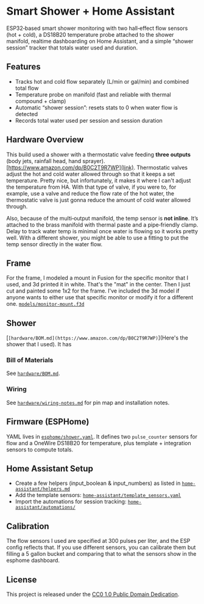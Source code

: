 # Smart Shower + Home Assistant

ESP32‑based smart shower monitoring with two hall‑effect flow sensors (hot + cold), a DS18B20 temperature probe attached to the shower manifold, realtime dashboarding on Home Assistant, and a simple “shower session” tracker that totals water used and duration.

## Features
- Tracks hot and cold flow separately (L/min or gal/min) and combined total flow
- Temperature probe on manifold (fast and reliable with thermal compound + clamp)
- Automatic “shower session”: resets stats to 0 when water flow is detected
- Records total water used per session and session duration

## Hardware Overview
This build used a shower with a thermostatic valve feeding **three outputs** (body jets, rainfall head, hand sprayer).  [https://www.amazon.com/dp/B0C2T9R7WP](link).  Thermostatic valves adjust the hot and cold water allowed through so that it keeps a set temperature.  Pretty nice, but infortunately, it makes it where I can't adjust the temperature from HA.  With that type of valve, if you were to, for example, use a valve and reduce the flow rate of the hot water, the thermostatic valve is just gonna reduce the amount of cold water allowed through.

Also, because of the multi‑output manifold, the temp sensor is **not inline**.  It’s attached to the brass manifold with thermal paste and a pipe‑friendly clamp. Delay to track water temp is minimal once water is flowing so it works pretty well.  With a different shower, you might be able to use a fitting to put the temp sensor directly in the water flow.  

## Frame
For the frame, I modeled a mount in Fusion for the specific monitor that I used, and 3d printed it in white.  That's the "mat" in the center.  Then I just cut and painted some 1x2 for the frame. I've included the 3d model if anyone wants to either use that specific monitor or modify it for a different one. [`models/monitor-mount.f3d`](models/monitor-mount.f3d)

## Shower
[`[hardware/BOM.md](https://www.amazon.com/dp/B0C2T9R7WP)`](Here's the shower that I used).  It has 

### Bill of Materials
See [`hardware/BOM.md`](hardware/BOM.md).

### Wiring
See [`hardware/wiring-notes.md`](hardware/wiring-notes.md) for pin map and installation notes.

## Firmware (ESPHome)
YAML lives in [`esphome/shower.yaml`](esphome/shower.yaml). It defines two `pulse_counter` sensors for flow and a OneWire DS18B20 for temperature, plus template + integration sensors to compute totals.

## Home Assistant Setup
- Create a few helpers (input_boolean & input_numbers) as listed in [`home-assistant/helpers.md`](home-assistant/helpers.md)
- Add the template sensors: [`home-assistant/template_sensors.yaml`](home-assistant/template_sensors.yaml)
- Import the automations for session tracking: [`home-assistant/automations/`](link)

## Calibration
The flow sensors I used are specified at 300 pulses per liter, and the ESP config reflects that.  If you use different sensors, you can calibrate them but filling a 5 gallon bucket and comparing that to what the sensors show in the esphome dashboard.

## License
This project is released under the [CC0 1.0 Public Domain Dedication](LICENSE).
